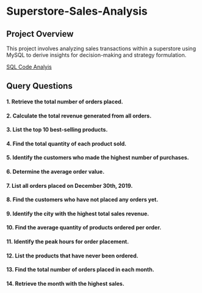 # Superstore-Sales-Analysis

## Project Overview

This project involves analyzing sales transactions within a superstore using MySQL to derive insights for decision-making and strategy formulation.

[SQL Code Analyis](https://github.com/Codewithimisi/Superstore-Sales-Analysis/blob/main/SQL%20Code%20Analysis.sql)

## Query Questions
 #### 1. Retrieve the total number of orders placed.
 
 #### 2. Calculate the total revenue generated from all orders.
 
 #### 3. List the top 10 best-selling products.
 
 #### 4. Find the total quantity of each product sold.
 
 #### 5. Identify the customers who made the highest number of purchases.
 
 #### 6. Determine the average order value.
 
 #### 7. List all orders placed on December 30th, 2019.
 
 #### 8. Find the customers who have not placed any orders yet.
 
 #### 9. Identify the city with the highest total sales revenue.
 
 #### 10. Find the average quantity of products ordered per order.
 
 #### 11. Identify the peak hours for order placement.
 
 #### 12. List the products that have never been ordered.
 
 #### 13. Find the total number of orders placed in each month.
 
 #### 14. Retrieve the month with the highest sales.
